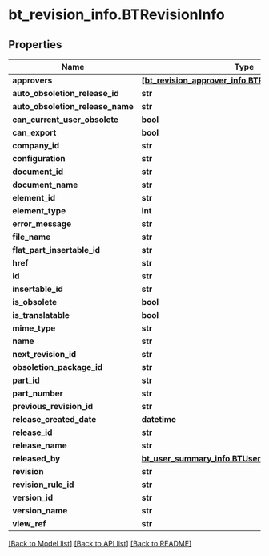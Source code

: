 # bt_revision_info.BTRevisionInfo

## Properties
Name | Type | Description | Notes
------------ | ------------- | ------------- | -------------
**approvers** | [**[bt_revision_approver_info.BTRevisionApproverInfo]**](BTRevisionApproverInfo.md) |  | [optional] 
**auto_obsoletion_release_id** | **str** |  | [optional] 
**auto_obsoletion_release_name** | **str** |  | [optional] 
**can_current_user_obsolete** | **bool** |  | [optional] 
**can_export** | **bool** |  | [optional] 
**company_id** | **str** |  | [optional] 
**configuration** | **str** |  | [optional] 
**document_id** | **str** |  | [optional] 
**document_name** | **str** |  | [optional] 
**element_id** | **str** |  | [optional] 
**element_type** | **int** |  | [optional] 
**error_message** | **str** |  | [optional] 
**file_name** | **str** |  | [optional] 
**flat_part_insertable_id** | **str** |  | [optional] 
**href** | **str** |  | [optional] 
**id** | **str** |  | [optional] 
**insertable_id** | **str** |  | [optional] 
**is_obsolete** | **bool** |  | [optional] 
**is_translatable** | **bool** |  | [optional] 
**mime_type** | **str** |  | [optional] 
**name** | **str** |  | [optional] 
**next_revision_id** | **str** |  | [optional] 
**obsoletion_package_id** | **str** |  | [optional] 
**part_id** | **str** |  | [optional] 
**part_number** | **str** |  | [optional] 
**previous_revision_id** | **str** |  | [optional] 
**release_created_date** | **datetime** |  | [optional] 
**release_id** | **str** |  | [optional] 
**release_name** | **str** |  | [optional] 
**released_by** | [**bt_user_summary_info.BTUserSummaryInfo**](BTUserSummaryInfo.md) |  | [optional] 
**revision** | **str** |  | [optional] 
**revision_rule_id** | **str** |  | [optional] 
**version_id** | **str** |  | [optional] 
**version_name** | **str** |  | [optional] 
**view_ref** | **str** |  | [optional] 

[[Back to Model list]](../README.md#documentation-for-models) [[Back to API list]](../README.md#documentation-for-api-endpoints) [[Back to README]](../README.md)


